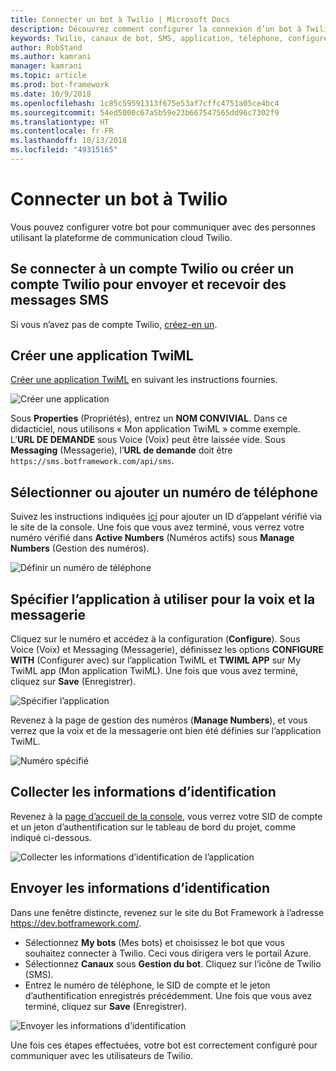 ```yaml
---
title: Connecter un bot à Twilio | Microsoft Docs
description: Découvrez comment configurer la connexion d’un bot à Twilio.
keywords: Twilio, canaux de bot, SMS, application, téléphone, configurer Twilio, communication cloud, texte
author: RobStand
ms.author: kamrani
manager: kamrani
ms.topic: article
ms.prod: bot-framework
ms.date: 10/9/2018
ms.openlocfilehash: 1c85c59591313f675e53af7cffc4751a05ce4bc4
ms.sourcegitcommit: 54ed5000c67a5b59e23b667547565dd96c7302f9
ms.translationtype: HT
ms.contentlocale: fr-FR
ms.lasthandoff: 10/13/2018
ms.locfileid: "49315165"
---
```

# <a name="connect-a-bot-to-twilio"></a>Connecter un bot à Twilio

Vous pouvez configurer votre bot pour communiquer avec des personnes utilisant la plateforme de communication cloud Twilio.

## <a name="log-in-to-or-create-a-twilio-account-for-sending-and-receiving-sms-messages"></a>Se connecter à un compte Twilio ou créer un compte Twilio pour envoyer et recevoir des messages SMS

Si vous n’avez pas de compte Twilio, <a href="https://www.twilio.com/try-twilio" target="_blank">créez-en un</a>.

## <a name="create-a-twiml-application"></a>Créer une application TwiML

<a href="https://support.twilio.com/hc/en-us/articles/223180928-How-Do-I-Create-a-TwiML-App-" target="_blank">Créer une application TwiML</a> en suivant les instructions fournies.

![Créer une application](~/media/channels/twi-StepTwiml.png)

Sous **Properties** (Propriétés), entrez un **NOM CONVIVIAL**. Dans ce didacticiel, nous utilisons « Mon application TwiML » comme exemple. L’**URL DE DEMANDE** sous Voice (Voix) peut être laissée vide. Sous **Messaging** (Messagerie), l’**URL de demande** doit être `https://sms.botframework.com/api/sms`.

## <a name="select-or-add-a-phone-number"></a>Sélectionner ou ajouter un numéro de téléphone

Suivez les instructions indiquées <a href = "https://support.twilio.com/hc/en-us/articles/223180048-Adding-a-Verified-Phone-Number-or-Caller-ID-with-Twilio" target="_blank">ici</a> pour ajouter un ID d’appelant vérifié via le site de la console. Une fois que vous avez terminé, vous verrez votre numéro vérifié dans **Active Numbers** (Numéros actifs) sous **Manage Numbers** (Gestion des numéros).

![Définir un numéro de téléphone](~/media/channels/twi-StepPhone.png)

## <a name="specify-application-to-use-for-voice-and-messaging"></a>Spécifier l’application à utiliser pour la voix et la messagerie

Cliquez sur le numéro et accédez à la configuration (**Configure**). Sous Voice (Voix) et Messaging (Messagerie), définissez les options **CONFIGURE WITH** (Configurer avec) sur l’application TwiML et **TWIML APP** sur My TwiML app (Mon application TwiML). Une fois que vous avez terminé, cliquez sur **Save** (Enregistrer).

![Spécifier l’application](~/media/channels/twi-StepPhone2.png)

Revenez à la page de gestion des numéros (**Manage Numbers**), et vous verrez que la voix et de la messagerie ont bien été définies sur l’application TwiML.

![Numéro spécifié](~/media/channels/twi-StepPhone3.png)


## <a name="gather-credentials"></a>Collecter les informations d’identification

Revenez à la [page d’accueil de la console](https://www.twilio.com/console/), vous verrez votre SID de compte et un jeton d’authentification sur le tableau de bord du projet, comme indiqué ci-dessous.

![Collecter les informations d’identification de l’application](~/media/channels/twi-StepAuth.png)

## <a name="submit-credentials"></a>Envoyer les informations d’identification

Dans une fenêtre distincte, revenez sur le site du Bot Framework à l’adresse https://dev.botframework.com/. 

- Sélectionnez **My bots** (Mes bots) et choisissez le bot que vous souhaitez connecter à Twilio. Ceci vous dirigera vers le portail Azure.
- Sélectionnez **Canaux** sous **Gestion du bot**. Cliquez sur l’icône de Twilio (SMS).
- Entrez le numéro de téléphone, le SID de compte et le jeton d’authentification enregistrés précédemment. Une fois que vous avez terminé, cliquez sur **Save** (Enregistrer).

![Envoyer les informations d’identification](~/media/channels/twi-StepSubmit.png)

Une fois ces étapes effectuées, votre bot est correctement configuré pour communiquer avec les utilisateurs de Twilio.